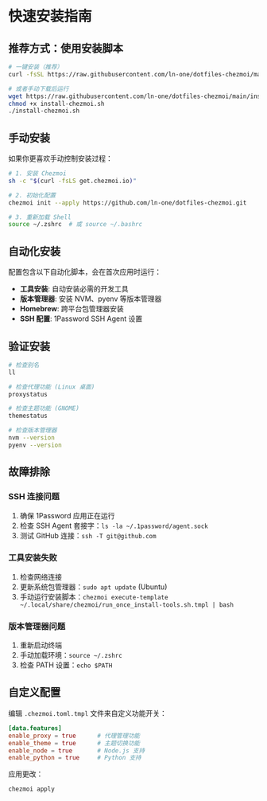 # 快速安装指南

## 推荐方式：使用安装脚本

```bash
# 一键安装（推荐）
curl -fsSL https://raw.githubusercontent.com/ln-one/dotfiles-chezmoi/main/install-chezmoi.sh | bash

# 或者手动下载后运行
wget https://raw.githubusercontent.com/ln-one/dotfiles-chezmoi/main/install-chezmoi.sh
chmod +x install-chezmoi.sh
./install-chezmoi.sh
```

## 手动安装

如果你更喜欢手动控制安装过程：

```bash
# 1. 安装 Chezmoi
sh -c "$(curl -fsLS get.chezmoi.io)"

# 2. 初始化配置
chezmoi init --apply https://github.com/ln-one/dotfiles-chezmoi.git

# 3. 重新加载 Shell
source ~/.zshrc  # 或 source ~/.bashrc
```

## 自动化安装

配置包含以下自动化脚本，会在首次应用时运行：

- **工具安装**: 自动安装必需的开发工具
- **版本管理器**: 安装 NVM、pyenv 等版本管理器
- **Homebrew**: 跨平台包管理器安装
- **SSH 配置**: 1Password SSH Agent 设置

## 验证安装

```bash
# 检查别名
ll

# 检查代理功能 (Linux 桌面)
proxystatus

# 检查主题功能 (GNOME)
themestatus

# 检查版本管理器
nvm --version
pyenv --version
```

## 故障排除

### SSH 连接问题

1. 确保 1Password 应用正在运行
2. 检查 SSH Agent 套接字：`ls -la ~/.1password/agent.sock`
3. 测试 GitHub 连接：`ssh -T git@github.com`

### 工具安装失败

1. 检查网络连接
2. 更新系统包管理器：`sudo apt update` (Ubuntu)
3. 手动运行安装脚本：`chezmoi execute-template ~/.local/share/chezmoi/run_once_install-tools.sh.tmpl | bash`

### 版本管理器问题

1. 重新启动终端
2. 手动加载环境：`source ~/.zshrc`
3. 检查 PATH 设置：`echo $PATH`

## 自定义配置

编辑 `.chezmoi.toml.tmpl` 文件来自定义功能开关：

```toml
[data.features]
enable_proxy = true      # 代理管理功能
enable_theme = true      # 主题切换功能
enable_node = true       # Node.js 支持
enable_python = true     # Python 支持
```

应用更改：

```bash
chezmoi apply
```